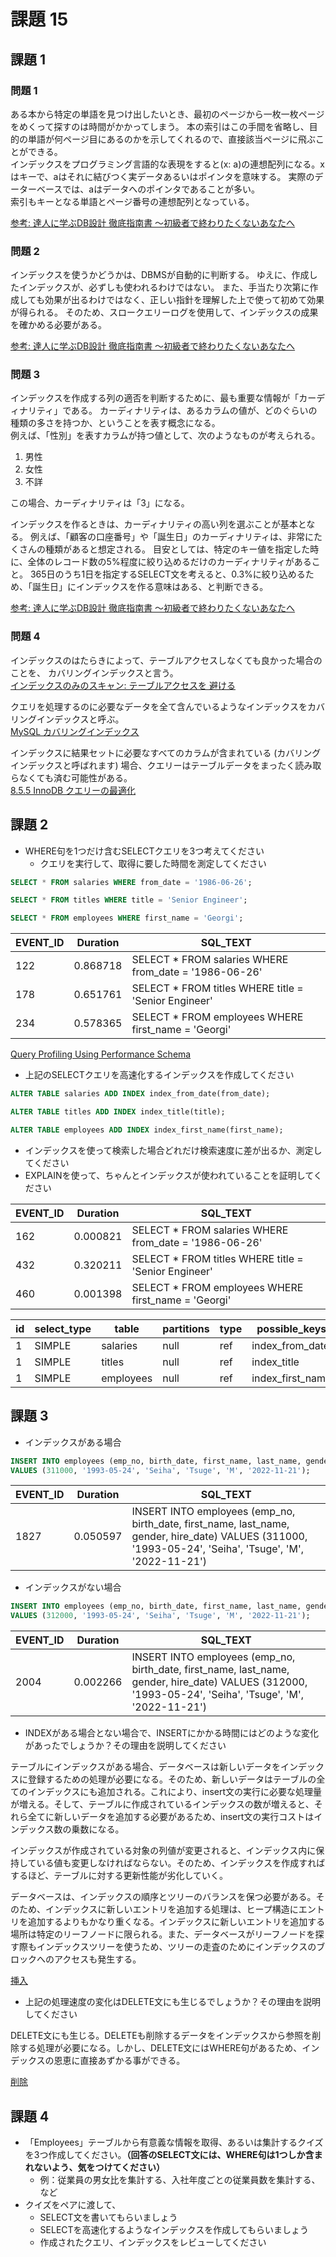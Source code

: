 # 課題 15

## 課題 1

### 問題 1

ある本から特定の単語を見つけ出したいとき、最初のページから一枚一枚ページをめくって探すのは時間がかかってしまう。
本の索引はこの手間を省略し、目的の単語が何ページ目にあるのかを示してくれるので、直接該当ページに飛ぶことができる。  
インデックスをプログラミング言語的な表現をすると(x: a)の連想配列になる。xはキーで、aはそれに結びつく実データあるいはポインタを意味する。
実際のデーターベースでは、aはデータへのポインタであることが多い。  
索引もキーとなる単語とページ番号の連想配列となっている。  

[参考: 達人に学ぶDB設計 徹底指南書 ～初級者で終わりたくないあなたへ](https://www.shoeisha.co.jp/book/detail/9784798124704)

### 問題 2

インデックスを使うかどうかは、DBMSが自動的に判断する。
ゆえに、作成したインデックスが、必ずしも使われるわけではない。
また、手当たり次第に作成しても効果が出るわけではなく、正しい指針を理解した上で使って初めて効果が得られる。
そのため、スロークエリーログを使用して、インデックスの成果を確かめる必要がある。

[参考: 達人に学ぶDB設計 徹底指南書 ～初級者で終わりたくないあなたへ](https://www.shoeisha.co.jp/book/detail/9784798124704)

### 問題 3

インデックスを作成する列の適否を判断するために、最も重要な情報が「カーディナリティ」である。
カーディナリティは、あるカラムの値が、どのぐらいの種類の多さを持つか、ということを表す概念になる。  
例えば、「性別」を表すカラムが持つ値として、次のようなものが考えられる。

1. 男性
1. 女性
1. 不詳

この場合、カーディナリティは「3」になる。

インデックスを作るときは、カーディナリティの高い列を選ぶことが基本となる。
例えば、「顧客の口座番号」や「誕生日」のカーディナリティは、非常にたくさんの種類があると想定される。
目安としては、特定のキー値を指定した時に、全体のレコード数の5%程度に絞り込めるだけのカーディナリティがあること。
365日のうち1日を指定するSELECT文を考えると、0.3%に絞り込めるため、「誕生日」にインデックスを作る意味はある、と判断できる。

[参考: 達人に学ぶDB設計 徹底指南書 ～初級者で終わりたくないあなたへ](https://www.shoeisha.co.jp/book/detail/9784798124704)

### 問題 4

インデックスのはたらきによって、テーブルアクセスしなくても良かった場合のことを、 カバリングインデックスと言う。  
[インデックスのみのスキャン: テーブルアクセスを 避ける](https://use-the-index-luke.com/ja/sql/clustering/index-only-scan-covering-index)

クエリを処理するのに必要なデータを全て含んでいるようなインデックスをカバリングインデックスと呼ぶ。  
[MySQL カバリングインデックス](https://qiita.com/riita10069/items/29953f51126ed4e0cf82)

インデックスに結果セットに必要なすべてのカラムが含まれている (カバリングインデックスと呼ばれます) 場合、クエリーはテーブルデータをまったく読み取らなくても済む可能性がある。  
[8.5.5 InnoDB クエリーの最適化](https://dev.mysql.com/doc/refman/5.6/ja/optimizing-innodb-queries.html)

## 課題 2

- WHERE句を1つだけ含むSELECTクエリを3つ考えてください
  - クエリを実行して、取得に要した時間を測定してください

``` SQL
SELECT * FROM salaries WHERE from_date = '1986-06-26';
```

``` SQL
SELECT * FROM titles WHERE title = 'Senior Engineer';
```

``` SQL
SELECT * FROM employees WHERE first_name = 'Georgi';
```

| EVENT_ID | Duration | SQL_TEXT                                               |
| -------- | -------- | ------------------------------------------------------ |
| 122      | 0.868718 | SELECT \* FROM salaries WHERE from_date = '1986-06-26' |
| 178      | 0.651761 | SELECT \* FROM titles WHERE title = 'Senior Engineer'  |
| 234      | 0.578365 | SELECT \* FROM employees WHERE first_name = 'Georgi'   |

[Query Profiling Using Performance Schema](https://dev.mysql.com/doc/refman/8.0/en/performance-schema-query-profiling.html)

- 上記のSELECTクエリを高速化するインデックスを作成してください

``` SQL
ALTER TABLE salaries ADD INDEX index_from_date(from_date);
```

``` SQL
ALTER TABLE titles ADD INDEX index_title(title);
```

``` SQL
ALTER TABLE employees ADD INDEX index_first_name(first_name);
```

- インデックスを使って検索した場合どれだけ検索速度に差が出るか、測定してください
- EXPLAINを使って、ちゃんとインデックスが使われていることを証明してください

| EVENT_ID | Duration | SQL_TEXT                                               |
| -------- | -------- | ------------------------------------------------------ |
| 162      | 0.000821 | SELECT \* FROM salaries WHERE from_date = '1986-06-26' |
| 432      | 0.320211 | SELECT \* FROM titles WHERE title = 'Senior Engineer'  |
| 460      | 0.001398 | SELECT \* FROM employees WHERE first_name = 'Georgi'   |

| id  | select_type | table     | partitions | type | possible_keys    | key              | key_len | ref   | rows   | filtered | Extra |
| --- | ----------- | --------- | ---------- | ---- | ---------------- | ---------------- | ------- | ----- | ------ | -------- | ----- |
| 1   | SIMPLE      | salaries  | null       | ref  | index_from_date  | index_from_date  | 3       | const | 88     | 100      | null  |
| 1   | SIMPLE      | titles    | null       | ref  | index_title      | index_title      | 52      | const | 184986 | 100      | null  |
| 1   | SIMPLE      | employees | null       | ref  | index_first_name | index_first_name | 16      | const | 253    | 100      | null  |

## 課題 3

- インデックスがある場合

``` SQL
INSERT INTO employees (emp_no, birth_date, first_name, last_name, gender, hire_date)
VALUES (311000, '1993-05-24', 'Seiha', 'Tsuge', 'M', '2022-11-21');
```

| EVENT_ID | Duration | SQL_TEXT                                                                                                                                                |
| -------- | -------- | ------------------------------------------------------------------------------------------------------------------------------------------------------- |
| 1827     | 0.050597 | INSERT INTO employees (emp_no, birth_date, first_name, last_name, gender, hire_date) VALUES (311000, '1993-05-24', 'Seiha', 'Tsuge', 'M', '2022-11-21') |

- インデックスがない場合

``` SQL
INSERT INTO employees (emp_no, birth_date, first_name, last_name, gender, hire_date)
VALUES (312000, '1993-05-24', 'Seiha', 'Tsuge', 'M', '2022-11-21');
```

| EVENT_ID | Duration | SQL_TEXT                                                                                                                                                |
| -------- | -------- | ------------------------------------------------------------------------------------------------------------------------------------------------------- |
| 2004     | 0.002266 | INSERT INTO employees (emp_no, birth_date, first_name, last_name, gender, hire_date) VALUES (312000, '1993-05-24', 'Seiha', 'Tsuge', 'M', '2022-11-21') |

- INDEXがある場合とない場合で、INSERTにかかる時間にはどのような変化があったでしょうか？その理由を説明してください

テーブルにインデックスがある場合、データベースは新しいデータをインデックスに登録するための処理が必要になる。そのため、新しいデータはテーブルの全てのインデックスにも追加される。これにより、insert文の実行に必要な処理量が増える。そして、テーブルに作成されているインデックスの数が増えると、それら全てに新しいデータを追加する必要があるため、insert文の実行コストはインデックス数の乗数になる。

インデックスが作成されている対象の列値が変更されると、インデックス内に保持している値も変更しなければならない。そのため、インデックスを作成すればするほど、テーブルに対する更新性能が劣化していく。

データベースは、インデックスの順序とツリーのバランスを保つ必要がある。そのため、インデックスに新しいエントリを追加する処理は、ヒープ構造にエントリを追加するよりもかなり重くなる。インデックスに新しいエントリを追加する場所は特定のリーフノードに限られる。また、データベースがリーフノードを探す際もインデックスツリーを使うため、ツリーの走査のためにインデックスのブロックへのアクセスも発生する。

[挿入](https://use-the-index-luke.com/ja/sql/dml/insert)

- 上記の処理速度の変化はDELETE文にも生じるでしょうか？その理由を説明してください

DELETE文にも生じる。DELETEも削除するデータをインデックスから参照を削除する処理が必要になる。しかし、DELETE文にはWHERE句があるため、インデックスの恩恵に直接あずかる事ができる。

[削除](https://use-the-index-luke.com/ja/sql/dml/delete)

## 課題 4

- 「Employees」テーブルから有意義な情報を取得、あるいは集計するクイズを3つ作成してください。**（回答のSELECT文には、WHERE句は1つしか含まれないよう、気をつけてください）**
  - 例：従業員の男女比を集計する、入社年度ごとの従業員数を集計する、など
- クイズをペアに渡して、
  - SELECT文を書いてもらいましょう
  - SELECTを高速化するようなインデックスを作成してもらいましょう
  - 作成されたクエリ、インデックスをレビューしてください
